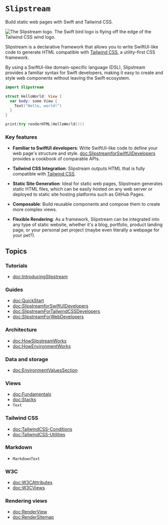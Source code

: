 # ``Slipstream``

Build static web pages with Swift and Tailwind CSS.

![The Slipstream logo. The Swift bird logo is flying off the edge of the Tailwind CSS wind logo.](logo)

Slipstream is a declarative framework that allows you to write SwiftUI-like
code to generate HTML compatible with [Tailwind CSS](https://tailwindcss.com/docs/installation),
a utility-first CSS framework.

By using a SwiftUI-like domain-specific language (DSL), Slipstream provides a
familiar syntax for Swift developers, making it easy to create and style web
components without leaving the Swift ecosystem.

```swift
import Slipstream

struct HelloWorld: View {
  var body: some View {
    Text("Hello, world!")
  }
}

print(try renderHTML(HelloWorld()))
```

### Key features

- **Familiar to SwiftUI developers**: Write SwiftUI-like code to define your
  web page's structure and style. <doc:SlipstreamforSwiftUIDevelopers> provides
  a cookbook of comparable APIs.

- **Tailwind CSS Integration**: Slipstream outputs HTML that is fully
  compatible with [Tailwind CSS](https://tailwindcss.com).

- **Static Site Generation**: Ideal for static web pages, Slipstream generates
  static HTML files, which can be easily hosted on any web server or deployed
  to static site hosting platforms such as GitHub Pages.

- **Composable**: Build reusable components and compose them to create more
  complex views.

- **Flexible Rendering**: As a framework, Slipstream can be integrated into any
  type of static website, whether it's a blog, portfolio, product landing page,
  or your personal pet project (maybe even literally a webpage for your pet?). 

## Topics

### Tutorials

- <doc:IntroducingSlipstream>

### Guides

- <doc:QuickStart>
- <doc:SlipstreamforSwiftUIDevelopers>
- <doc:SlipstreamForTailwindCSSDevelopers>
- <doc:SlipstreamForWebDevelopers>

### Architecture

- <doc:HowSlipstreamWorks>
- <doc:HowEnvironmentWorks>

### Data and storage

- <doc:EnvironmentValuesSection>

### Views

- <doc:Fundamentals>
- <doc:Stacks>
- ``Text``

### Tailwind CSS

- <doc:TailwindCSS-Conditions>
- <doc:TailwindCSS-Utilities>

### Markdown

- ``MarkdownText``

### W3C

- <doc:W3CAttributes>
- <doc:W3CViews>

### Rendering views

- <doc:RenderView>
- <doc:RenderSitemap>
